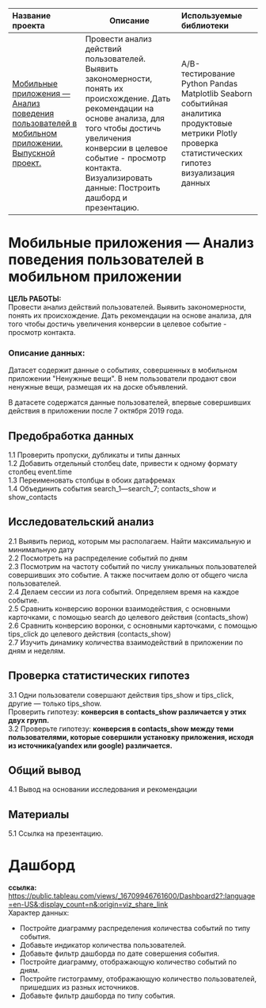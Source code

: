   | Название проекта  | Описание | Используемые библиотеки |
| :-------------------- | --------------------- |:---------------------------|
| [Мобильные приложения — Анализ поведения пользователей в мобильном приложении. Выпускной проект.](https://github.com/Gladkikhao/myprojects2022/tree/main/Мобильные%20приложения%20—%20Анализ%20поведения%20пользователей%20в%20мобильном%20приложении) | Провести анализ действий пользователей. Выявить закономерности, понять их происхождение. Дать рекомендации на основе анализа, для того чтобы достичь увеличения конверсии в целевое событие - просмотр контакта.  Визуализировать данные: Построить дашборд и презентацию.  | A/B-тестирование Python Pandas Matplotlib Seaborn событийная аналитика продуктовые метрики Plotly проверка статистических гипотез визуализация данных|	
# Мобильные приложения — Анализ поведения пользователей в мобильном приложении

**ЦЕЛЬ РАБОТЫ:**   
Провести анализ действий пользователей. Выявить закономерности, понять их происхождение. Дать рекомендации на основе анализа, для того чтобы достичь увеличения конверсии в целевое событие - просмотр контакта.   
  

### **Описание данных:**

Датасет содержит данные о событиях, совершенных в мобильном приложении "Ненужные вещи". В нем пользователи продают свои ненужные вещи, размещая их на доске объявлений.

В датасете содержатся данные пользователей, впервые совершивших действия в приложении после 7 октября 2019 года.


## Предобработка данных  
1.1 Проверить пропуски, дубликаты и типы данных  
1.2 Добавить отдельный столбец date, привести к одному формату столбец event.time   
1.3 Переименовать столбцы в обоих датафремах  
1.4 Объединить события search_1—search_7; contacts_show и show_contacts    
  
## Исследовательский анализ  
2.1 Выявить период, которым мы располагаем. Найти максимальную и минимальную дату  
2.2 Посмотреть на распределение событий по дням  
2.3 Посмотрим на частоту событий по числу уникальных пользователей совершивших это событие. А также посчитаем долю от общего числа пользователей.  
2.4 Делаем сессии из лога событий. Определяем время на каждое событие.  
2.5 Сравнить конверсию воронки взаимодействия, с основными карточками, с помощью search до целевого действия (contacts_show)  
2.6 Сравнить конверсию воронки, с основными карточками, с помощью tips_click до целевого действия (contacts_show)  
2.7 Изучить динамику количества взаимодействий в приложении по дням и неделям.      
  
       
  
## Проверка статистических гипотез  
3.1 Одни пользователи совершают действия tips_show и tips_click, другие — только tips_show.  
Проверить гипотезу: **конверсия в contacts_show различается у этих двух групп.**    
3.2 Проверьте гипотезу: **конверсия в contacts_show между теми пользователями, которые совершили установку приложения, исходя из источника(yandex или google) различается.**  
  
## Общий вывод
4.1 Вывод на основании исследования и рекомендации
  
## Материалы   
5.1 Ссылка на презентацию. 

# Дашборд  
**ссылка:** https://public.tableau.com/views/_16709946761600/Dashboard2?:language=en-US&:display_count=n&:origin=viz_share_link    
Характер данных:  
  
* Постройте диаграмму распределения количества событий по типу события.  
* Добавьте индикатор количества пользователей.  
* Добавьте фильтр дашборда по дате совершения события.  
* Постройте диаграмму, отображающую количество событий по дням.  
* Постройте гистограмму, отображающую количество пользователей, пришедших из разных источников.  
* Добавьте фильтр дашборда по типу события.  
